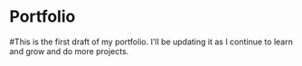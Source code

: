 # Portfolio
#This is the first draft of my portfolio. I'll be updating it as I continue to learn and grow and do more projects.